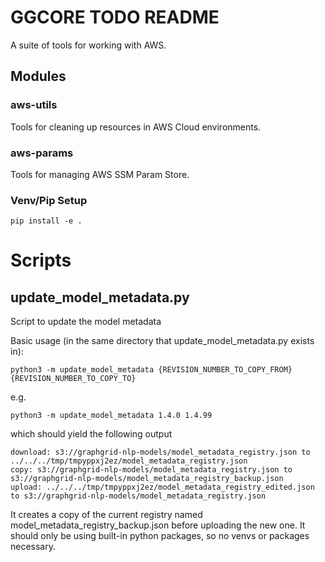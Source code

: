 # GGCORE TODO README
A suite of tools for working with AWS.

## Modules

### aws-utils

Tools for cleaning up resources in AWS Cloud environments.

### aws-params

Tools for managing AWS SSM Param Store.


### Venv/Pip Setup
`pip install -e .`


# Scripts

## update_model_metadata.py
Script to update the model metadata

Basic usage (in the same directory that update_model_metadata.py exists in):

```
python3 -m update_model_metadata {REVISION_NUMBER_TO_COPY_FROM} {REVISION_NUMBER_TO_COPY_TO}
```
e.g.

`python3 -m update_model_metadata 1.4.0 1.4.99`

which should yield the following output
```
download: s3://graphgrid-nlp-models/model_metadata_registry.json to ../../../tmp/tmpyppxj2ez/model_metadata_registry.json
copy: s3://graphgrid-nlp-models/model_metadata_registry.json to s3://graphgrid-nlp-models/model_metadata_registry_backup.json
upload: ../../../tmp/tmpyppxj2ez/model_metadata_registry_edited.json to s3://graphgrid-nlp-models/model_metadata_registry.json
```
It creates a copy of the current registry named model_metadata_registry_backup.json before uploading the new one. It should only be using built-in python packages, so no venvs or packages necessary.

